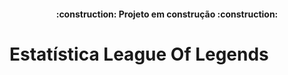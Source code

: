 <h4 align="center"> 
    :construction:  Projeto em construção  :construction:
</h4>
<h1> Estatística League Of Legends </h1>
